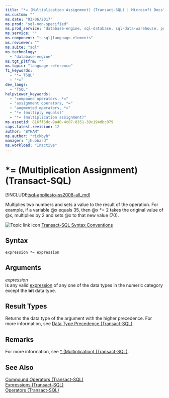 ```yaml
---
title: "*= (Multiplication Assignment) (Transact-SQL) | Microsoft Docs"
ms.custom: ""
ms.date: "03/06/2017"
ms.prod: "sql-non-specified"
ms.prod_service: "database-engine, sql-database, sql-data-warehouse, pdw"
ms.service: ""
ms.component: "t-sql|language-elements"
ms.reviewer: ""
ms.suite: "sql"
ms.technology: 
  - "database-engine"
ms.tgt_pltfrm: ""
ms.topic: "language-reference"
f1_keywords: 
  - "*=_TSQL"
  - "*="
dev_langs: 
  - "TSQL"
helpviewer_keywords: 
  - "compound operators, *="
  - "assignment operators, *="
  - "augmented operators, *="
  - "*= (multiply equals)"
  - "*= (multiplication assignment)"
ms.assetid: 816ff5dc-9a40-4c07-8351-39c194dbc079
caps.latest.revision: 12
author: "BYHAM"
ms.author: "rickbyh"
manager: "jhubbard"
ms.workload: "Inactive"
---
```


# *= (Multiplication Assignment) (Transact-SQL)
[!INCLUDE[tsql-appliesto-ss2008-all_md](../../includes/tsql-appliesto-ss2008-all-md.md)]

  Multiplies two numbers and sets a value to the result of the operation. For example, if a variable @x equals 35, then @x *= 2 takes the original value of @x, multiplies by 2 and sets @x to that new value (70).  
  
 ![Topic link icon](../../database-engine/configure-windows/media/topic-link.gif "Topic link icon") [Transact-SQL Syntax Conventions](../../t-sql/language-elements/transact-sql-syntax-conventions-transact-sql.md)  
  
## Syntax  
  
```  
expression *= expression  
```  
  
## Arguments  
 *expression*  
 Is any valid [expression](../../t-sql/language-elements/expressions-transact-sql.md) of any one of the data types in the numeric category except the **bit** data type.  
  
## Result Types  
 Returns the data type of the argument with the higher precedence. For more information, see [Data Type Precedence &#40;Transact-SQL&#41;](../../t-sql/data-types/data-type-precedence-transact-sql.md).  
  
## Remarks  
 For more information, see [&#42; &#40;Multiplication&#41; &#40;Transact-SQL&#41;](../../t-sql/language-elements/multiply-transact-sql.md).  
  
## See Also  
 [Compound Operators &#40;Transact-SQL&#41;](../../t-sql/language-elements/compound-operators-transact-sql.md)   
 [Expressions &#40;Transact-SQL&#41;](../../t-sql/language-elements/expressions-transact-sql.md)   
 [Operators &#40;Transact-SQL&#41;](../../t-sql/language-elements/operators-transact-sql.md)  
  
  
